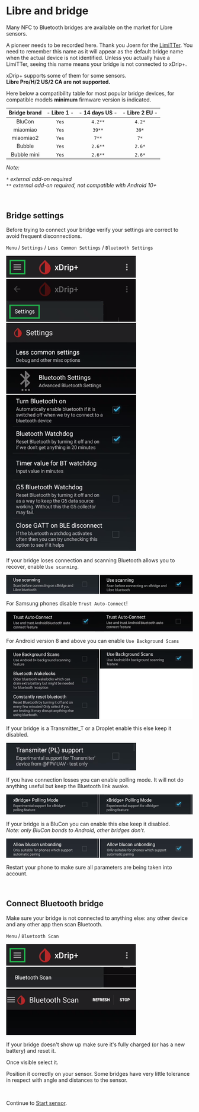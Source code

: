 # Libre and bridge

Many NFC to Bluetooth bridges are available on the market for Libre sensors.

A pioneer needs to be recorded here. Thank you Joern for the [LimiTTer](https://github.com/JoernL/LimiTTer). You need to remember this name as it will appear as the default bridge name when the actual device is not identified. Unless you actually have a LimiTTer, seeing this name means your bridge is not connected to xDrip+.

xDrip+ supports some of them for some sensors.  
**Libre Pro/H/2 US/2 CA are not supported.**

Here below a compatibility table for most popular bridge devices, for compatible models **minimum** firmware version is indicated.

| Bridge brand | - Libre 1 - | - 14 days US - | - Libre 2 EU - |
| :----------: | :---------: | :------------: | :------------: |
|    BluCon    |    `Yes`    |    `4.2**`     |     `4.2*`     |
|   miaomiao   |    `Yes`    |     `39**`     |     `39*`      |
|  miaomiao2   |    `Yes`    |     `7**`      |      `7*`      |
|    Bubble    |    `Yes`    |    `2.6**`     |     `2.6*`     |
| Bubble mini  |    `Yes`    |    `2.6**`     |     `2.6*`     |

*Note:*

*`*` external add-on required*  
*`**` external add-on required, not compatible with Android 10+*

</br>

## Bridge settings

Before trying to connect your bridge verify your settings are correct to avoid frequent disconnections.

`Menu` / `Settings` / `Less Common Settings` / `Bluetooth Settings`

<img src="../images/hamburger_menu.png" style="zoom:75%;" />

<img src="../images/M-S.png" style="zoom:75%;" />

<img src="../images/M-S-LCS.png" style="zoom:75%;" />

<img src="../images/M-S-LCS-BT.png" style="zoom:75%;" />

<img src="../images/M-S-LCS-BT-L1.png" style="zoom:75%;" />

If your bridge loses connection and scanning Bluetooth allows you to recover, enable `Use scanning`.

<img src="../images/M-S-LCS-BT-L2.png" style="zoom:75%;" />

For Samsung phones disable `Trust Auto-Connect`!

<img src="../images/M-S-LCS-BT-TAC.png" style="zoom:75%;" />

For Android version 8 and above you can enable `Use Background Scans`

<img src="../images/M-S-LCS-BT-L3.png" style="zoom:75%;" />

If your bridge is a Transmitter_T or a Droplet enable this else keep it disabled.

<img src="../images/M-S-LCS-BT-MK.png" style="zoom:75%;" />

If you have connection losses you can enable polling mode. It will not do anything useful but keep the Bluetooth link awake.

<img src="../images/M-S-LCS-BT-L4.png" style="zoom:75%;" />

If your bridge is a BluCon you can enable this else keep it disabled.  
*Note: only BluCon bonds to Android, other bridges don't.*

<img src="../images/M-S-LCS-BT-L5.png" style="zoom:75%;" />

</br>

Restart your phone to make sure all parameters are being taken into account.

</br>

## Connect Bluetooth bridge

Make sure your bridge is not connected to anything else: any other device and any other app then scan Bluetooth.

`Menu` / `Bluetooth Scan` 

<img src="../images/hamburger_menu.png" style="zoom:75%;" />

<img src="../images/M-BTS.png" style="zoom:75%;" />

<img src="../images/M-BTscan.png" style="zoom:75%;" />

If your bridge doesn't show up make sure it's fully charged (or has a new battery) and reset it.

Once visible select it.

Position it correctly on your sensor. Some bridges have very little tolerance in respect with angle and distances to the sensor.

</br>

Continue to [Start sensor](../startLsensor).
